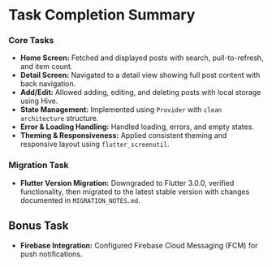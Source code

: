# Task Completion Summary

### Core Tasks

- **Home Screen:** Fetched and displayed posts with search, pull-to-refresh, and item count.
- **Detail Screen:** Navigated to a detail view showing full post content with back navigation.
- **Add/Edit:** Allowed adding, editing, and deleting posts with local storage using Hive.
- **State Management:** Implemented using `Provider` with `clean architecture` structure.
- **Error & Loading Handling:** Handled loading, errors, and empty states.
- **Theming & Responsiveness:** Applied consistent theming and responsive layout using `flutter_screenutil`.

### Migration Task

- **Flutter Version Migration:** Downgraded to Flutter 3.0.0, verified functionality, then migrated to the latest stable version with changes documented in `MIGRATION_NOTES.md`.



## Bonus Task

- **Firebase Integration:** Configured Firebase Cloud Messaging (FCM) for push notifications.
